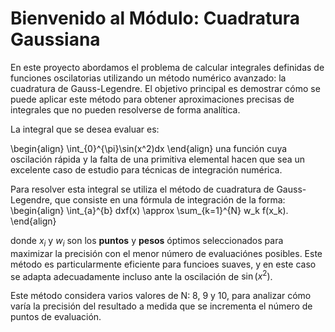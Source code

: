 # Bienvenido al Módulo: Cuadratura Gaussiana

En este proyecto abordamos el problema de calcular integrales definidas de funciones oscilatorias utilizando un método numérico avanzado: la cuadratura de Gauss-Legendre. El objetivo principal es demostrar cómo se puede aplicar este método para obtener aproximaciones precisas de integrales que no pueden resolverse de forma analítica.

La integral que se desea evaluar es:

\begin{align}
\int_{0}^{\pi}\sin(x^2)dx
\end{align}
una función cuya oscilación rápida y la falta de una primitiva elemental hacen que sea un excelente caso de estudio para técnicas de integración numérica.

Para resolver esta integral se utiliza el método de cuadratura de Gauss-Legendre, que consiste en una fórmula de integración de la forma:
\begin{align}
\int_{a}^{b} dxf(x) \approx \sum_{k=1}^{N} w_k f(x_k).
\end{align}

donde $x_i$ y $w_i$ son los **puntos** y **pesos** óptimos seleccionados para maximizar la precisión con el menor número de evaluaciónes posibles.
Este método es particularmente eficiente para funcioes suaves, y en este caso se adapta adecuadamente incluso ante la oscilación de $\sin(x^2)$.

Este método considera varios valores de N: 8, 9 y 10, para analizar cómo varía la precisión del resultado a medida que se incrementa el número de puntos de evaluación.
